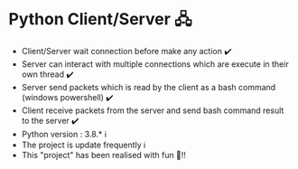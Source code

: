 <h1>Python Client/Server 🖧</h1>
<ul>
  <li>Client/Server wait connection before make any action ✔️</li>
  <li>Server can interact with multiple connections which are execute in their own thread ✔️</li>
  <li>Server send packets which is read by the client as a bash command (windows powershell) ✔️</li>
  <li>Client receive packets from the server and send bash command result to the server ✔️</li>
  <li>Python version : 3.8.* ℹ️</li>
  <li>The project is update frequently ℹ️</li>
  <li>This "project" has been realised with fun 🐼!!</li>
</ul>

